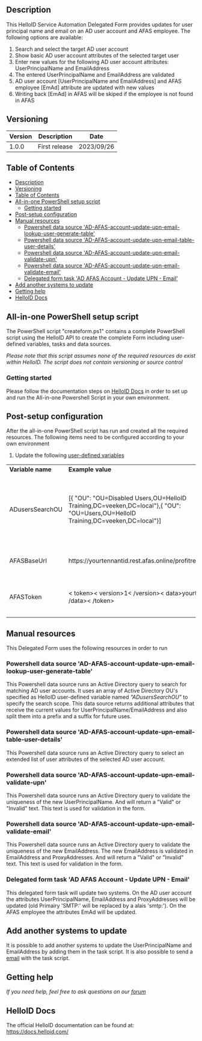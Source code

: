 <!-- Description -->
## Description
This HelloID Service Automation Delegated Form provides updates for user principal name and email on an AD user account and AFAS employee. The following options are available:
 1. Search and select the target AD user account
 2. Show basic AD user account attributes of the selected target user
 3. Enter new values for the following AD user account attributes: UserPrincipalName and EmailAddress
 4. The entered UserPrincipalName and EmailAddress are validated
 5. AD user account [UserPrincipalName and EmailAddress] and AFAS employee [EmAd] attribute are updated with new values
 6. Writing back [EmAd] in AFAS will be skiped if the employee is not found in AFAS

## Versioning
| Version | Description   | Date       |
| ------- | ------------- | ---------- |
| 1.0.0   | First release | 2023/09/26 |

<!-- TABLE OF CONTENTS -->
## Table of Contents
- [Description](#description)
- [Versioning](#versioning)
- [Table of Contents](#table-of-contents)
- [All-in-one PowerShell setup script](#all-in-one-powershell-setup-script)
  - [Getting started](#getting-started)
- [Post-setup configuration](#post-setup-configuration)
- [Manual resources](#manual-resources)
  - [Powershell data source 'AD-AFAS-account-update-upn-email-lookup-user-generate-table'](#powershell-data-source-ad-afas-account-update-upn-email-lookup-user-generate-table)
  - [Powershell data source 'AD-AFAS-account-update-upn-email-table-user-details'](#powershell-data-source-ad-afas-account-update-upn-email-table-user-details)
  - [Powershell data source 'AD-AFAS-account-update-upn-email-validate-upn'](#powershell-data-source-ad-afas-account-update-upn-email-validate-upn)
  - [Powershell data source 'AD-AFAS-account-update-upn-email-validate-email'](#powershell-data-source-ad-afas-account-update-upn-email-validate-email)
  - [Delegated form task 'AD AFAS Account - Update UPN - Email'](#delegated-form-task-ad-afas-account---update-upn---email)
- [Add another systems to update](#add-another-systems-to-update)
- [Getting help](#getting-help)
- [HelloID Docs](#helloid-docs)


## All-in-one PowerShell setup script
The PowerShell script "createform.ps1" contains a complete PowerShell script using the HelloID API to create the complete Form including user-defined variables, tasks and data sources.

 _Please note that this script assumes none of the required resources do exist within HelloID. The script does not contain versioning or source control_


### Getting started
Please follow the documentation steps on [HelloID Docs](https://docs.helloid.com/en/github-resources/service-automation-github-resources.html) in order to set up and run the All-in-one Powershell Script in your own environment.

 
## Post-setup configuration
After the all-in-one PowerShell script has run and created all the required resources. The following items need to be configured according to your own environment
 1. Update the following [user-defined variables](https://docs.helloid.com/en/variables/custom-variables.html)
<table>
  <tr><td><strong>Variable name</strong></td><td><strong>Example value</strong></td><td><strong>Description</strong></td></tr>
  <tr><td>ADusersSearchOU</td><td>[{ "OU": "OU=Disabled Users,OU=HelloID Training,DC=veeken,DC=local"},{ "OU": "OU=Users,OU=HelloID Training,DC=veeken,DC=local"}]</td><td>Array of Active Directory OUs for scoping AD user accounts in the search result of this form</td></tr>
  <tr><td>AFASBaseUrl</td><td>https://yourtennantid.rest.afas.online/profitrestservices</td><td>The URL to the AFAS environment REST service</td></tr>
  <tr><td>AFASToken</td><td>< token>< version>1< /version>< data>yourtoken< /data>< /token></td><td>The AppConnector token to connect to AFAS</td></tr>
</table>

## Manual resources
This Delegated Form uses the following resources in order to run

### Powershell data source 'AD-AFAS-account-update-upn-email-lookup-user-generate-table'
This Powershell data source runs an Active Directory query to search for matching AD user accounts. It uses an array of Active Directory OU's specified as HelloID user-defined variable named _"ADusersSearchOU"_ to specify the search scope. This data source returns additional attributes that receive the current values for UserPrincipalName/EmailAddress and also split them into a prefix and a suffix for future uses.

### Powershell data source 'AD-AFAS-account-update-upn-email-table-user-details'
This Powershell data source runs an Active Directory query to select an extended list of user attributes of the selected AD user account. 

### Powershell data source 'AD-AFAS-account-update-upn-email-validate-upn'
This Powershell data source runs an Active Directory query to validate the uniqueness of the new UserPrincipalName. And will return a "Valid" or "Invalid" text. This text is used for validation in the form.

### Powershell data source 'AD-AFAS-account-update-upn-email-validate-email'
This Powershell data source runs an Active Directory query to validate the uniqueness of the new EmailAddress. The new EmailAddress is validated in EmailAddress and ProxyAddresses. And will return a "Valid" or "Invalid" text. This text is used for validation in the form.

### Delegated form task 'AD AFAS Account - Update UPN - Email'
This delegated form task will update two systems. On the AD user account the attributes UserPrincipalName, EmailAddress and ProxyAddresses will be updated (old Primairy 'SMTP:' will be replaced by a alais 'smtp:'). On the AFAS employee the attributes EmAd will be updated.

## Add another systems to update
It is possible to add another systems to update the UserPrincipalName and EmailAddress by adding them in the task script. It is also possible to send a [email](https://docs.helloid.com/en/service-automation/products/product-tasks.html#email-sends-in-powershell-product-tasks) with the task script.

## Getting help
_If you need help, feel free to ask questions on our [forum](https://forum.helloid.com/forum/helloid-connectors/service-automation/)_

## HelloID Docs
The official HelloID documentation can be found at: https://docs.helloid.com/
